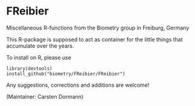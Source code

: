 # FReibier
Miscellaneous R-functions from the Biometry group in Freiburg, Germany

This R-package is supposed to act as container for the little things that accumulate over the years.

To install on R, please use

    library(devtools)
    install_github("biometry/FReibier/FReibier")

Any suggestions, corrections and additions are welcome!

(Maintainer: Carsten Dormann)
